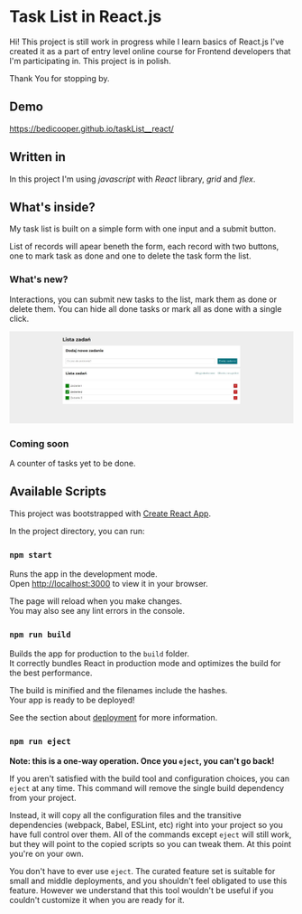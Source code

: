 # Task List in React.js
Hi! This project is still work in progress while I learn basics of React.js
I've created it as a part of entry level online course for Frontend developers that I'm participating in.
This project is in polish.

Thank You for stopping by.
## Demo

https://bedicooper.github.io/taskList__react/


## Written in 

In this project I'm using *javascript* with *React* library, *grid* and *flex*.
## What's inside?
My task list is built on a simple form with one input and a submit button.

List of records will apear beneth the form, each record with two buttons, one to mark task as done and one to delete the task form the list.

### What's new?
Interactions, you can submit new tasks to the list, mark them as done or delete them. You can hide all done tasks or mark all as done with a single click. 

![screenshot of the website showing task list with three items below an input form. Second item on the list is marked as done, its text stroke through](https://raw.githubusercontent.com/bedicooper/taskList/main/img/websiteScreenshot.JPG)

### Coming soon

A counter of tasks yet to be done.
## Available Scripts

This project was bootstrapped with [Create React App](https://github.com/facebook/create-react-app).


In the project directory, you can run:

### `npm start`

Runs the app in the development mode.\
Open [http://localhost:3000](http://localhost:3000) to view it in your browser.

The page will reload when you make changes.\
You may also see any lint errors in the console.

### `npm run build`

Builds the app for production to the `build` folder.\
It correctly bundles React in production mode and optimizes the build for the best performance.

The build is minified and the filenames include the hashes.\
Your app is ready to be deployed!

See the section about [deployment](https://facebook.github.io/create-react-app/docs/deployment) for more information.

### `npm run eject`

**Note: this is a one-way operation. Once you `eject`, you can't go back!**

If you aren't satisfied with the build tool and configuration choices, you can `eject` at any time. This command will remove the single build dependency from your project.

Instead, it will copy all the configuration files and the transitive dependencies (webpack, Babel, ESLint, etc) right into your project so you have full control over them. All of the commands except `eject` will still work, but they will point to the copied scripts so you can tweak them. At this point you're on your own.

You don't have to ever use `eject`. The curated feature set is suitable for small and middle deployments, and you shouldn't feel obligated to use this feature. However we understand that this tool wouldn't be useful if you couldn't customize it when you are ready for it.

